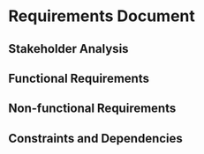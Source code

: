 # Requirements Document

## Stakeholder Analysis

## Functional Requirements

## Non-functional Requirements

## Constraints and Dependencies
